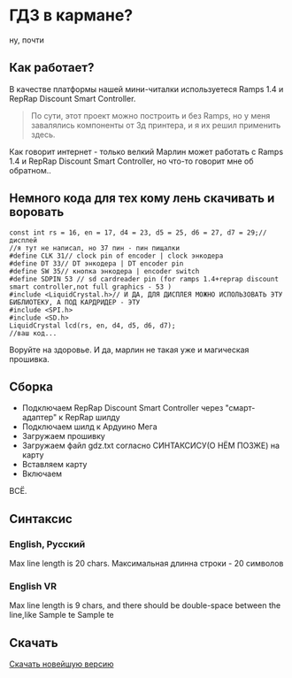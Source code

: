 # ГДЗ в кармане?
ну, почти

## Как работает?
В качестве платформы нашей мини-читалки используетеся Ramps 1.4 и RepRap Discount Smart Controller.
> По сути, этот проект можно построить и без Ramps, но у меня завалялись компоненты от 3д принтера, и я их решил применить здесь.

Как говорит интернет - только велкий Марлин может работать с Ramps 1.4 и RepRap Discount Smart Controller, но что-то говорит мне об обратном..
## Немного кода для тех кому лень скачивать и воровать
```
const int rs = 16, en = 17, d4 = 23, d5 = 25, d6 = 27, d7 = 29;//дисплей
//я тут не написал, но 37 пин - пин пищалки
#define CLK 31// clock pin of encoder | clock энкодера
#define DT 33// DT энкодера | DT encoder pin
#define SW 35// кнопка энкодера | encoder switch
#define SDPIN 53 // sd cardreader pin (for ramps 1.4+reprap discount smart controller,not full graphics - 53 )
#include <LiquidCrystal.h>// И ДА, ДЛЯ ДИСПЛЕЯ МОЖНО ИСПОЛЬЗОВАТЬ ЭТУ БИБЛИОТЕКУ, А ПОД КАРДРИДЕР - ЭТУ
#include <SPI.h>
#include <SD.h>
LiquidCrystal lcd(rs, en, d4, d5, d6, d7);
//ваш код...
```
Воруйте на здоровье.
И да, марлин не такая уже и магическая прошивка.
## Сборка

- Подключаем RepRap Discount Smart Controller через "смарт-адаптер" к RepRap шилду
- Подключаем шилд к Ардуино Мега
- Загружаем прошивку
- Загружаем файл gdz.txt согласно СИНТАКСИСУ(О НЁМ ПОЗЖЕ) на карту
- Вставляем карту
- Включаем

ВСЁ.
## Синтаксис
### English, Русский
Max line length is 20 chars.
Максимальная длинна строки - 20 символов
### English VR
Max line length is 9 chars, and there should be double-space between the line,like
Sample te  Sample te

## Скачать

[Скачать новейшую версию](https://github.com/MrCheatEugene/gdz/releases/latest)
